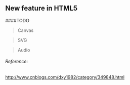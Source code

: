 
New feature in HTML5
-------------------

####TODO
> Canvas 

> SVG

> Audio



###### Reference:
http://www.cnblogs.com/dxy1982/category/349848.html
